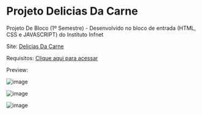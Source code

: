 # Projeto Delicias Da Carne 
Projeto De Bloco (1º Semestre) -  Desenvolvido no bloco de entrada (HTML, CSS e JAVASCRIPT) do Instituto Infnet

Site: [Delicias Da Carne](https://projeto-delecias-da-carne-atualizado.vercel.app)

Requisitos: [Clique aqui para acessar](https://drive.google.com/drive/u/0/folders/1g0cw4ko85FVL3flWXiAkWsztmnwzXrDA)

Preview: 

![image](https://github.com/IgorAntonio22/Projeto-Delicias-Da-Carne-Infnet/assets/98776749/94fbbbd0-1ba3-440f-848e-9d4a1e24c15c)

![image](https://github.com/IgorAntonio22/Projeto-Delicias-Da-Carne-Infnet/assets/98776749/0f25dcc4-4a5d-4643-a3aa-8b5707e04ea9)

![image](https://github.com/IgorAntonio22/Projeto-Delicias-Da-Carne-Infnet/assets/98776749/b621e181-57fe-4b48-b988-e9fada216cab)
